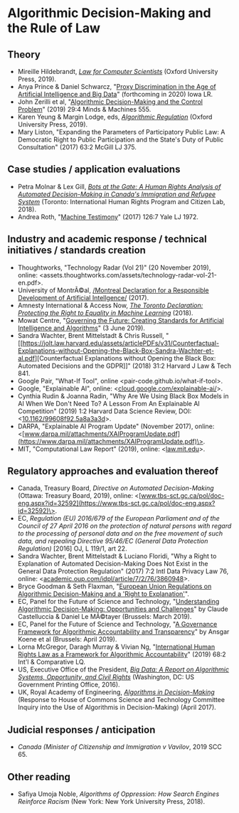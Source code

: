 # Algorithmic Decision-Making and the Rule of Law

## Theory

-   Mireille Hildebrandt, [*Law for Computer
    Scientists*](https://lawforcomputerscientists.pubpub.org/) (Oxford
    University Press, 2019).
-   Anya Prince & Daniel Schwarcz,
    "[Proxy
    Discrimination in the Age of Artificial Intelligence and Big
    Data](https://papers.ssrn.com/sol3/papers.cfm?abstract_id=3347959)" (forthcoming in 2020) Iowa LR.
-   John Zerilli et al, \"[Algorithmic Decision-Making and the Control
    Problem](https://link.springer.com/article/10.1007/s11023-019-09513-7)\" (2019)
    29:4 Minds & Machines 555.
-   Karen Yeung & Margin Lodge, eds, [*Algorithmic
    Regulation*](https://www.oxfordscholarship.com/view/10.1093/oso/9780198838494.001.0001/oso-9780198838494-chapter-1)
    (Oxford University Press, 2019).
-   Mary Liston, \"Expanding the Parameters of Participatory Public Law:
    A Democratic Right to Public Participation and the State\'s Duty of
    Public Consultation\" (2017) 63:2 McGill LJ 375.

## Case studies / application evaluations

-   Petra Molnar & Lex Gill,
    [*Bots
    at the Gate: A Human Rights Analysis of Automated Decision-Making in
    Canada's Immigration and Refugee System*](https://citizenlab.ca/wp-content/uploads/2018/09/IHRP-Automated-Systems-Report-Web-V2.pdf) (Toronto: International
    Human Rights Program and Citizen Lab, 2018).
-   Andrea Roth, \"[Machine
    Testimony](https://www.yalelawjournal.org/article/machine-testimony)\" (2017)
    126:7 Yale LJ 1972.

## Industry and academic response / technical initiatives / standards creation

-   Thoughtworks, \"Technology Radar (Vol 21)\" (20 November 2019),
    online:
    \<assets.thoughtworks.com/assets/technology-radar-vol-21-en.pdf\>.
-   University of MontrÃ©al,
    [/Montreal
    Declaration for a Responsible Development of Artificial
    Intellgence/](https://www.montrealdeclaration-responsibleai.com/the-declaration) (2017).
-   Amnesty International & Access Now, [*The Toronto Declaration:
    Protecting the Right to Equality in Machine
    Learning*](https://www.torontodeclaration.org) (2018).
-   Mowat Centre, \"[Governing the Future: Creating Standards for
    Artificial Intelligence and
    Algorithms](https://munkschool.utoronto.ca/mowatcentre/governing-the-future-creating-standards-for-artificial-intelligence-and-algorithms/)\"
    (3 June 2019).
-   Sandra Wachter, Brent Mittelstadt & Chris Russell,
    \"\[\[<https://jolt.law.harvard.edu/assets/articlePDFs/v31/Counterfactual-Explanations-without-Opening-the-Black-Box-Sandra-Wachter-et-al.pdf>\]\[Counterfactual
    Explanations without Opening the Black Box: Automated Decisions and
    the GDPR\]\]\" (2018) 31:2 Harvard J Law & Tech 841.
-   Google Pair, \"What-If Tool\", online
    \<pair-code.github.io/what-if-tool\>.
-   Google, \"Explainable AI\", online:
    \<[cloud.google.com/explainable-ai/](https://cloud.google.com/explainable-ai/)\>.
-   Cynthia Rudin & Joanna Radin, \"Why Are We Using Black Box Models in
    AI When We Don\'t Need To? A Lesson From An Explainable AI
    Competition\" (2019) 1:2 Harvard Data Science Review, DOI:
    \<[10.1162/99608f92.5a8a3a3d](https://doi.org/10.1162/99608f92.5a8a3a3d)\>.
-   DARPA, \"Explainable AI Program Update\" (November 2017), online:
    \<[www.darpa.mil/attachments/XAIProgramUpdate.pdf](https://www.darpa.mil/attachments/XAIProgramUpdate.pdf)\>.
-   MIT, \"Computational Law Report\" (2019), online:
    \<[law.mit.edu](https://law.mit.edu/)\>.

## Regulatory approaches and evaluation thereof

-   Canada, Treasury Board, *Directive on Automated Decision-Making*
    (Ottawa: Treasury Board, 2019), online:
    \<[www.tbs-sct.gc.ca/pol/doc-eng.aspx?id=32592](https://www.tbs-sct.gc.ca/pol/doc-eng.aspx?id=32592)\>.
-   EC, *Regulation (EU) 2016/679 of the European Parliament and of the
    Council of 27 April 2016* *on the protection of natural persons with
    regard to the processing of personal data* *and on the free movement
    of such data, and repealing* *Directive 95/46/EC* *(General Data
    Protection Regulation)* \[2016\] OJ, L 119/1, art 22.
-   Sandra Wachter, Brent Mittelstadt & Luciano Floridi, \"Why a Right
    to Explanation of Automated Decision-Making Does Not Exist in the
    General Data Protection Regulation\" (2017) 7:2 Intl Data Privacy
    Law 76, online:
    \<[academic.oup.com/idpl/article/7/2/76/3860948](https://academic.oup.com/idpl/article/7/2/76/3860948)\>.
-   Bryce Goodman & Seth Flaxman, \"[European Union Regulations on
    Algorithmic Decision-Making and a \'Right to
    Explanation\'](https://ora.ox.ac.uk/objects/uuid:593169ee-0457-4051-9337-e007064cf67c/download_file?safe_filename=euregs.pdf)\".
-   EC, Panel for the Future of Science and Technology, \"[Understanding
    Algorithmic Decision-Making: Opportunities and
    Challenges](https://www.europarl.europa.eu/RegData/etudes/STUD/2019/624261/EPRS_STU(2019)624261_EN.pdf)\"
    by Claude Castelluccia & Daniel Le MÃ©tayer (Brussels: March 2019).
-   EC, Panel for the Future of Science and Technology, \"[A Governance
    Framework for Algorithmic Accountability and
    Transparency](https://www.europarl.europa.eu/RegData/etudes/STUD/2019/624262/EPRS_STU(2019)624262_EN.pdf)\"
    by Ansgar Koene et al (Brussels: April 2019).
-   Lorna McGregor, Daragh Murray & Vivian Ng, \"[International Human
    Rights Law as a Framework for Algorithmic
    Accountability](https://www.cambridge.org/core/journals/international-and-comparative-law-quarterly/article/international-human-rights-law-as-a-framework-for-algorithmic-accountability/1D6D0A456B36BA7512A6AFF17F16E9B6)\" (2019)
    68:2 Int\'l & Comparative LQ.
-   US, Executive Office of the President, [*Big Data: A Report on
    Algorithmic Systems, Opportunity, and Civil
    Rights*](https://obamawhitehouse.archives.gov/sites/default/files/microsites/ostp/2016_0504_data_discrimination.pdf)
    (Washington, DC: US Government Printing Office, 2016).
-   UK, Royal Academy of Engineering, [*Algorithms in
    Decision-Making*](https://www.raeng.org.uk/publications/responses/algorithms-in-decision-making)
    (Response to House of Commons Science and Technology Committee
    Inquiry into the Use of Algorithmis in Decision-Making) (April
    2017).

## Judicial responses / anticipation

-   *Canada (Minister of Citizenship and Immigration v Vavilov*, 2019
    SCC 65.

## Other reading

-   Safiya Umoja Noble, *Algorithms of Oppression: How Search Engines
    Reinforce Racism* (New York: New York University Press, 2018).
